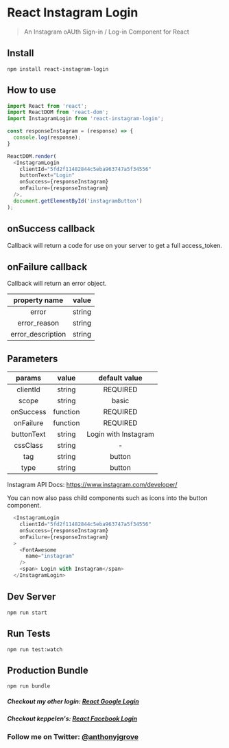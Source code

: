 # React Instagram Login

> An Instagram oAUth Sign-in / Log-in Component for React


## Install
```
npm install react-instagram-login

```
## How to use
```js
import React from 'react';
import ReactDOM from 'react-dom';
import InstagramLogin from 'react-instagram-login';

const responseInstagram = (response) => {
  console.log(response);
}

ReactDOM.render(
  <InstagramLogin
    clientId="5fd2f11482844c5eba963747a5f34556"
    buttonText="Login"
    onSuccess={responseInstagram}
    onFailure={responseInstagram}
  />,
  document.getElementById('instagramButton')
);
```
## onSuccess callback

Callback will return a code for use on your server to get a full access_token.

## onFailure callback

Callback will return an error object.

| property name       |  value   |
|:-------------------:|:--------:|
|       error         |  string  |
|    error_reason     |  string  |
|  error_description  |  string  |

## Parameters

|    params    |   value  |             default value            |
|:------------:|:--------:|:------------------------------------:|
|    clientId  |  string  |               REQUIRED               |
|     scope    |  string  |                 basic                |
|   onSuccess  | function |               REQUIRED               |
|   onFailure  | function |               REQUIRED               |
|   buttonText |  string  |            Login with Instagram      |
|   cssClass   |  string  |                   -                  |
|     tag      |  string  |                button                |
|     type      |  string  |               button                |


Instagram API Docs: https://www.instagram.com/developer/

You can now also pass child components such as icons into the button component.
```js
  <InstagramLogin
    clientId="5fd2f11482844c5eba963747a5f34556"
    onSuccess={responseInstagram}
    onFailure={responseInstagram}
  >
    <FontAwesome
      name="instagram"
    />
    <span> Login with Instagram</span>
  </InstagramLogin>

```
## Dev Server
```
npm run start

```
## Run Tests
```
npm run test:watch

```

## Production Bundle
```
npm run bundle
```
##### Checkout my other login: [React Google Login](https://github.com/anthonyjgrove/react-google-login)

##### Checkout keppelen's: [React Facebook Login](https://github.com/keppelen/react-facebook-login)

### Follow me on Twitter: [@anthonyjgrove](https://twitter.com/anthonyjgrove)

